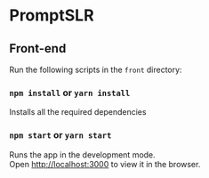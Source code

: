 # PromptSLR

## Front-end
Run the following scripts in the `front` directory: 
### `npm install` or `yarn install`
Installs all the required dependencies
### `npm start` or `yarn start`
Runs the app in the development mode.\
Open [http://localhost:3000](http://localhost:3000) to view it in the browser.

